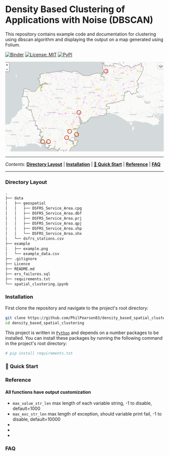 # Density Based Clustering of Applications with Noise (DBSCAN)

This repository contains example code and documentation for clustering using dbscan algorithm and displaying the output on a map generated using Folium.

[![Binder](https://mybinder.org/badge_logo.svg)](https://mybinder.org/v2/gh/PhilPearson83/density_based_spatial_clustering/HEAD?filepath=spatial_clustering.ipynb)
<a href="https://github.com/PhilPearson83/density_based_spatial_clustering/blob/master/LICENSE"><img alt="License: MIT" src="https://img.shields.io/github/license/PhilPearson83/density_based_spatial_clustering"></a>
<a href="https://github.com/PhilPearson83/density_based_spatial_clustering"><img alt="PyPI" src="https://img.shields.io/badge/python-3.7+-blue.svg"></a>

![us](./example/example.png)

---

_Contents:_ **[Directory Layout](#Directory-Layout)** | **[Installation](#installation)** | **[🚀 Quick Start](#-quick-start)** | **[Reference](#reference)** | **[FAQ](#faq)**

---

### Directory Layout

```
.
├── data
│   ├── geospatial
│   │   ├── DSFRS_Service_Area.cpg
│   │   ├── DSFRS_Service_Area.dbf
│   │   ├── DSFRS_Service_Area.prj
│   │   ├── DSFRS_Service_Area.qpj
│   │   ├── DSFRS_Service_Area.shp
│   │   └── DSFRS_Service_Area.shx
│   └── dsfrs_stations.csv
├── example
│   ├── example.png
│   └── example_data.csv
├── .gitignore
├── Licence
├── README.md
├── ers_failures.sql
├── requirements.txt
└── spatial_clustering.ipynb
```

### Installation
First clone the repository and navigate to the project's root directory:
```bash
git clone https://github.com/PhilPearson83/density_based_spatial_clustering.git
cd density_based_spatial_clustering
```

This project is written in [`Python`](https://www.python.org/) and depends on a number packages to be installed. You can install these packages by running the following command in the project's root directory:

```bash
# pip install requirements.txt 
```
### 🚀 Quick Start

### Reference

#### All functions have output customization
* `max_value_str_len` max length of each variable string, -1 to disable, default=1000
* `max_exc_str_len` max length of exception, should variable print fail, -1 to disable, default=10000
* 
* 
* 

### FAQ
